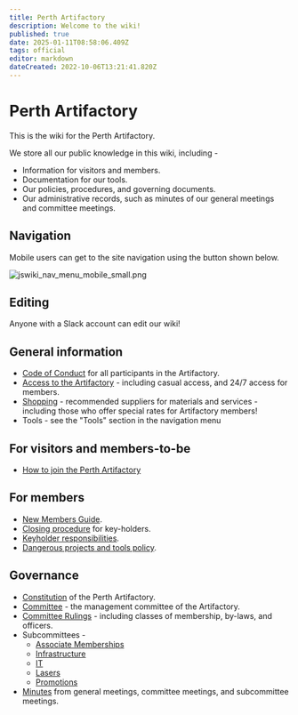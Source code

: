 ```yaml
---
title: Perth Artifactory
description: Welcome to the wiki!
published: true
date: 2025-01-11T08:58:06.409Z
tags: official
editor: markdown
dateCreated: 2022-10-06T13:21:41.820Z
---
```


# Perth Artifactory

This is the wiki for the Perth Artifactory.

We store all our public knowledge in this wiki, including -

* Information for visitors and members.
* Documentation for our tools.
* Our policies, procedures, and governing documents.
* Our administrative records, such as minutes of our general meetings and committee meetings.

## Navigation

Mobile users can get to the site navigation using the button shown below.

![jswiki_nav_menu_mobile_small.png](/jswiki_nav_menu_mobile_small.png)

## Editing

Anyone with a Slack account can edit our wiki!

## General information

* [Code of Conduct](/docs/committee/code_of_conduct) for all participants in the Artifactory.
* [Access to the Artifactory](/docs/committee/artifactory_access) - including casual access, and 24/7 access for members.
* [Shopping](/docs/committee/shopping) - recommended suppliers for materials and services - including those who offer special rates for Artifactory members!
* Tools - see the "Tools" section in the navigation menu

## For visitors and members-to-be

* [How to join the Perth Artifactory](/docs/committee/membership)

## For members

* [New Members Guide](new_members_guide).
* [Closing procedure](/docs/committee/lockup) for key-holders.
* [Keyholder responsibilities](/docs/policies/keyholder_responsibilities).
* [Dangerous projects and tools policy](/testing/drafts/dangerous_projects_and_tools).

## Governance

* [Constitution](/constitution) of the Perth Artifactory.
* [Committee](/docs/committee/home) - the management committee of the Artifactory.
* [Committee Rulings](/committeerulings) - including classes of membership, by-laws, and officers.
* Subcommittees -
  * [Associate Memberships](/docs/Associate_Memberships)
  * [Infrastructure](/docs/infrastructure/infrastructurev2)
  * [IT](/docs/IT)
  * [Lasers](/docs/lasers/lasers)
  * [Promotions](/docs/promotions/promotions)
* [Minutes](/minutes/home) from general meetings, committee meetings, and subcommittee meetings.
